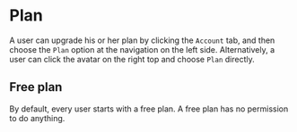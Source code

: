 # Plan
A user can upgrade his or her plan by clicking the `Account` tab, and then choose the `Plan` option at the navigation on the left side. Alternatively, a user can click the avatar on the right top and choose `Plan` directly.

## Free plan
By default, every user starts with a free plan. A free plan has no permission to do anything.